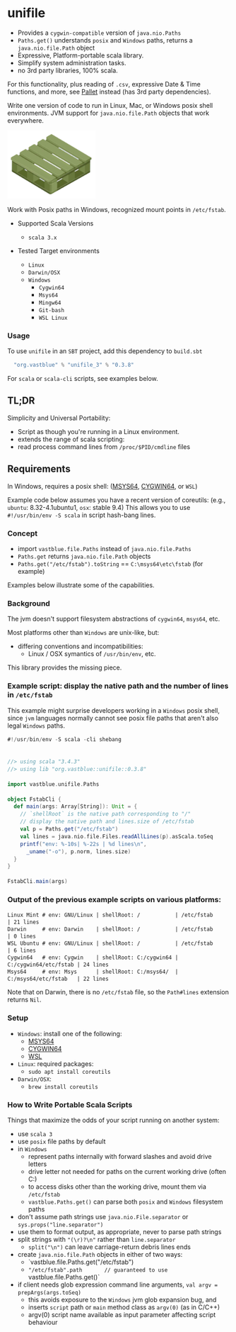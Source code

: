 # unifile

+ Provides a `cygwin-compatible` version of `java.nio.Paths`
+ `Paths.get()` understands `posix` and `Windows` paths, returns a `java.nio.file.Path` object
+ Expressive, Platform-portable scala library.
+ Simplify system administration tasks.
+ no 3rd party libraries, 100% scala.

For this functionality, plus reading of `.csv`, expressive Date & Time functions, and more, see [Pallet](https://github.com/philwalk/unifile) instead (has 3rd party dependencies).

Write one version of code to run in Linux, Mac, or Windows posix shell environments.
JVM support for `java.nio.file.Path` objects that work everywhere.

<img alt="unifile image" width=200 src="images/plastic-pallet.png">

Work with Posix paths in Windows, recognized mount points in `/etc/fstab`.

* Supported Scala Versions
  * `scala 3.x`

* Tested Target environments
  * `Linux`
  * `Darwin/OSX`
  * `Windows`
    * `Cygwin64`
    * `Msys64`
    * `Mingw64`
    * `Git-bash`
    * `WSL Linux`

### Usage

To use `unifile` in an `SBT` project, add this dependency to `build.sbt`
```sbt
  "org.vastblue" % "unifile_3" % "0.3.8"
```
For `scala` or `scala-cli` scripts, see examples below.

## TL;DR
Simplicity and Universal Portability:
* Script as though you're running in a Linux environment.
* extends the range of scala scripting:
* read process command lines from `/proc/$PID/cmdline` files
## Requirements
In Windows, requires a posix shell:
  ([MSYS64](https://msys2.org), [CYGWIN64](https://www.cygwin.com), or `WSL`)

Example code below assumes you have a recent version of coreutils:
  (e.g., `ubuntu`: 8.32-4.1ubuntu1, `osx`: stable 9.4)
This allows you to use `#!/usr/bin/env -S scala` in script hash-bang lines.

### Concept
  * import `vastblue.file.Paths` instead of `java.nio.file.Paths`
  * `Paths.get` returns `java.nio.file.Path` objects
  * `Paths.get("/etc/fstab").toString` == `C:\msys64\etc\fstab` (for example)

Examples below illustrate some of the capabilities.

### Background
The jvm doesn't support filesystem abstractions of `cygwin64`, `msys64`, etc.

Most platforms other than `Windows` are unix-like, but:
 * differing conventions and incompatibilities:
   * Linux / OSX symantics of `/usr/bin/env`, etc.

This library provides the missing piece.

### Example script: display the native path and the number of lines in `/etc/fstab`
This example might surprise developers working in a `Windows` posix shell, since `jvm` languages normally cannot see posix file paths that aren't also legal `Windows` paths.

```scala
#!/usr/bin/env -S scala -cli shebang


//> using scala "3.4.3"
//> using lib "org.vastblue::unifile::0.3.8"

import vastblue.unifile.Paths

object FstabCli {
  def main(args: Array[String]): Unit = {
    // `shellRoot` is the native path corresponding to "/"
    // display the native path and lines.size of /etc/fstab
    val p = Paths.get("/etc/fstab")
    val lines = java.nio.file.Files.readAllLines(p).asScala.toSeq
    printf("env: %-10s| %-22s | %d lines\n",
      _uname("-o"), p.norm, lines.size)
  }
}

FstabCli.main(args)
```
### Output of the previous example scripts on various platforms:
```
Linux Mint # env: GNU/Linux | shellRoot: /           | /etc/fstab            | 21 lines
Darwin     # env: Darwin    | shellRoot: /           | /etc/fstab            | 0 lines
WSL Ubuntu # env: GNU/Linux | shellRoot: /           | /etc/fstab            | 6 lines
Cygwin64   # env: Cygwin    | shellRoot: C:/cygwin64 | C:/cygwin64/etc/fstab | 24 lines
Msys64     # env: Msys      | shellRoot: C:/msys64/  | C:/msys64/etc/fstab   | 22 lines
```
Note that on Darwin, there is no `/etc/fstab` file, so the `Path#lines` extension returns `Nil`.

### Setup
  * `Windows`: install one of the following:
    * [MSYS64](https://msys2.org)
    * [CYGWIN64](https://www.cygwin.com)
    * [WSL](https://learn.microsoft.com/en-us/windows/wsl/install)
  * `Linux`: required packages:
    * `sudo apt install coreutils`
  * `Darwin/OSX`:
    * `brew install coreutils`

### How to Write Portable Scala Scripts
Things that maximize the odds of your script running on another system:
  * use `scala 3`
  * use `posix` file paths by default
  * in `Windows`
    * represent paths internally with forward slashes and avoid drive letters
    * drive letter not needed for paths on the current working drive (often C:)
    * to access disks other than the working drive, mount them via `/etc/fstab`
    * `vastblue.Paths.get()` can parse both `posix` and `Windows` filesystem paths
  * don't assume path strings use `java.nio.File.separator` or `sys.props("line.separator")`
  * use them to format output, as appropriate, never to parse path strings
  * split strings with `"(\r)?\n"` rather than `line.separator`
    * `split("\n")` can leave carriage-return debris lines ends
  * create `java.nio.file.Path` objects in either of two ways:
    * `vastblue.file.Paths.get("/etc/fstab")
    * `"/etc/fstab".path       // guaranteed to use `vastblue.file.Paths.get()`
  * if client needs glob expression command line arguments, `val argv = prepArgs(args.toSeq)`
    * this avoids exposure to the `Windows` jvm glob expansion bug, and
    * inserts `script` path or `main` method class as `argv(0)` (as in C/C++)
    * argv(0) script name available as input parameter affecting script behaviour

